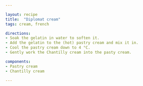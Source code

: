 ```yaml
---

layout: recipe
title:  "Diplomat cream"
tags: cream, french

directions:
- Soak the gelatin in water to soften it.
- Add the gelatin to the (hot) pastry cream and mix it in.
- Cool the pastry cream down to 4 °C.
- Gently work the Chantilly cream into the pasty cream.

components:
- Pastry cream
- Chantilly cream

---
```

